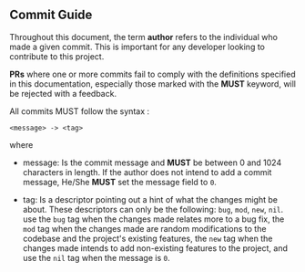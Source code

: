 

## Commit Guide

Throughout this document, the term __author__ refers to the individual who made a given commit.
This is important for any developer looking to contribute to this project.

**PRs** where one or more commits fail to comply with the definitions specified in this documentation,
especially those marked with the **MUST** keyword, will be rejected with a feedback.

All commits MUST follow the syntax : 

```
<message> -> <tag>
```
where 

- message: Is the commit message and **MUST** be between 0 and 1024 characters in length. If the author does 
           not intend to add a commit message, He/She **MUST** set the message field to `0`.

- tag: Is a descriptor pointing out a hint of what the changes might be about. These descriptors can
       only be the following: `bug`, `mod`, `new`, `nil`. use the  `bug` tag when the changes made relates
       more to a bug fix, the `mod` tag when the changes made are random modifications to the codebase and
       the project's existing features, the `new` tag when the changes made intends to add non-existing 
       features to the project, and use the `nil` tag when the message is `0`.
